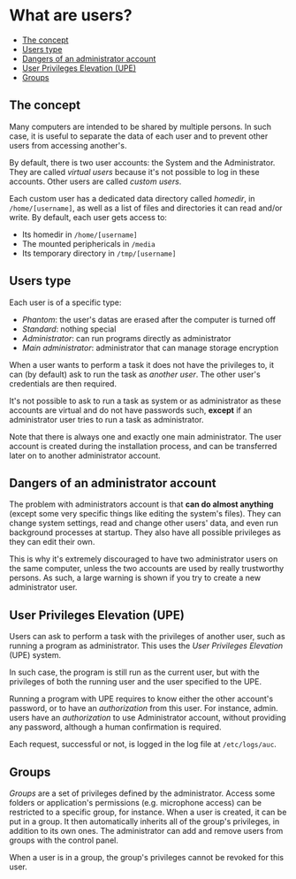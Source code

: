 # What are users?

- [The concept](#the-concept)
- [Users type](#users-type)
- [Dangers of an administrator account](#dangers-of-an-administrator-account)
- [User Privileges Elevation (UPE)](#user-privileges-elevation-upe)
- [Groups](#groups)

## The concept

Many computers are intended to be shared by multiple persons.
In such case, it is useful to separate the data of each user
and to prevent other users from accessing another's.

By default, there is two user accounts: the System and the Administrator.
They are called *virtual users* because it's not possible to log in
these accounts. Other users are called *custom users*.

Each custom user has a dedicated data directory called *homedir*, in
`/home/[username]`, as well as a list of files and directories it
can read and/or write. By default, each user gets access to:

- Its homedir in `/home/[username]`
- The mounted periphericals in `/media`
- Its temporary directory in `/tmp/[username]`

## Users type

Each user is of a specific type:
- *Phantom*: the user's datas are erased after the computer is turned off
- *Standard*: nothing special
- *Administrator*: can run programs directly as administrator
- *Main administrator*: administrator that can manage storage encryption

When a user wants to perform a task it does not have the privileges to,
it can (by default) ask to run the task as *another user*. The other user's
credentials are then required.

It's not possible to ask to run a task as system or as administrator as these
accounts are virtual and do not have passwords such, **except** if an administrator
user tries to run a task as administrator.

Note that there is always one and exactly one main administrator. The user account
is created during the installation process, and can be transferred later on to
another administrator account.

## Dangers of an administrator account

The problem with administrators account is that **can do almost anything**
(except some very specific things like editing the system's files). They can
change system settings, read and change other users' data, and even run background
processes at startup. They also have all possible privileges as they can edit their
own.

This is why it's extremely discouraged to have two administrator users on the
same computer, unless the two accounts are used by really trustworthy persons.
As such, a large warning is shown if you try to create a new administrator user.

## User Privileges Elevation (UPE)

Users can ask to perform a task with the privileges of another user, such
as running a program as administrator. This uses the *User Privileges Elevation*
(UPE) system.

In such case, the program is still run as the current user, but with the
privileges of both the running user and the user specified to the UPE.

Running a program with UPE requires to know either the other account's
password, or to have an *authorization* from this user. For instance, admin.
users have an *authorization* to use Administrator account, without providing
any password, although a human confirmation is required.

Each request, successful or not, is logged in the log file at `/etc/logs/auc`.

## Groups

*Groups* are a set of privileges defined by the administrator. Access some folders
or application's permissions (e.g. microphone access) can be restricted to a specific
group, for instance. When a user is created, it can be put in a group. It then
automatically inherits all of the group's privileges, in addition to its own ones.
The administrator can add and remove users from groups with the control panel.

When a user is in a group, the group's privileges cannot be revoked for this user.